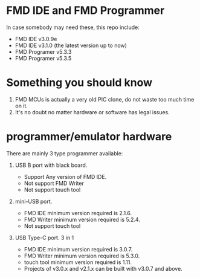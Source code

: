 # FMD IDE and FMD Programmer
In case somebody may need these, this repo include:
- FMD IDE v3.0.9e
- FMD IDE v3.1.0 (the latest version up to now)
- FMD Programer v5.3.3
- FMD Programer v5.3.5

# Something you should know
1. FMD MCUs is actually a very old PIC clone, do not waste too much time on it.
2. It's no doubt no matter hardware or software has legal issues.

# programmer/emulator hardware
There are mainly 3 type programmer available:

1. USB B port with black board.
   - Support Any version of FMD IDE.
   - Not support FMD Writer
   - Not support touch tool

2. mini-USB port.
   - FMD IDE minimum version required is 2.1.6.
   - FMD Writer minimum version required is 5.2.4.
   - Not support touch tool

3. USB Type-C port. 3 in 1
   - FMD IDE minimum version required is 3.0.7.
   - FMD Writer minimum version required is 5.3.0.
   - touch tool minimum version required is 1.11.
   - Projects of v3.0.x and v2.1.x can be built with v3.0.7 and above.

